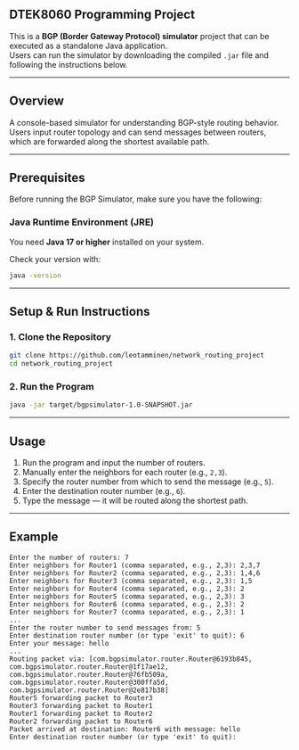 ## DTEK8060 Programming Project

This is a **BGP (Border Gateway Protocol) simulator** project that can be executed as a standalone Java application.  
Users can run the simulator by downloading the compiled `.jar` file and following the instructions below.

---

## Overview

A console-based simulator for understanding BGP-style routing behavior.  
Users input router topology and can send messages between routers, which are forwarded along the shortest available path.

---

## Prerequisites

Before running the BGP Simulator, make sure you have the following:

### Java Runtime Environment (JRE)

You need **Java 17 or higher** installed on your system.

Check your version with:

```bash
java -version
```

---

## Setup & Run Instructions

### 1. Clone the Repository

```bash
git clone https://github.com/leotamminen/network_routing_project
cd network_routing_project
```

### 2. Run the Program

```bash
java -jar target/bgpsimulator-1.0-SNAPSHOT.jar
```

---

## Usage

1. Run the program and input the number of routers.
2. Manually enter the neighbors for each router (e.g., `2,3`).
3. Specify the router number from which to send the message (e.g., `5`).
4. Enter the destination router number (e.g., `6`).
5. Type the message — it will be routed along the shortest path.

---

## Example

```
Enter the number of routers: 7
Enter neighbors for Router1 (comma separated, e.g., 2,3): 2,3,7
Enter neighbors for Router2 (comma separated, e.g., 2,3): 1,4,6
Enter neighbors for Router3 (comma separated, e.g., 2,3): 1,5
Enter neighbors for Router4 (comma separated, e.g., 2,3): 2
Enter neighbors for Router5 (comma separated, e.g., 2,3): 3
Enter neighbors for Router6 (comma separated, e.g., 2,3): 2
Enter neighbors for Router7 (comma separated, e.g., 2,3): 1
...
Enter the router number to send messages from: 5
Enter destination router number (or type 'exit' to quit): 6
Enter your message: hello
...
Routing packet via: [com.bgpsimulator.router.Router@6193b845, com.bgpsimulator.router.Router@1f17ae12, com.bgpsimulator.router.Router@76fb509a, com.bgpsimulator.router.Router@300ffa5d, com.bgpsimulator.router.Router@2e817b38]
Router5 forwarding packet to Router3
Router3 forwarding packet to Router1
Router1 forwarding packet to Router2
Router2 forwarding packet to Router6
Packet arrived at destination: Router6 with message: hello
Enter destination router number (or type 'exit' to quit):
```
